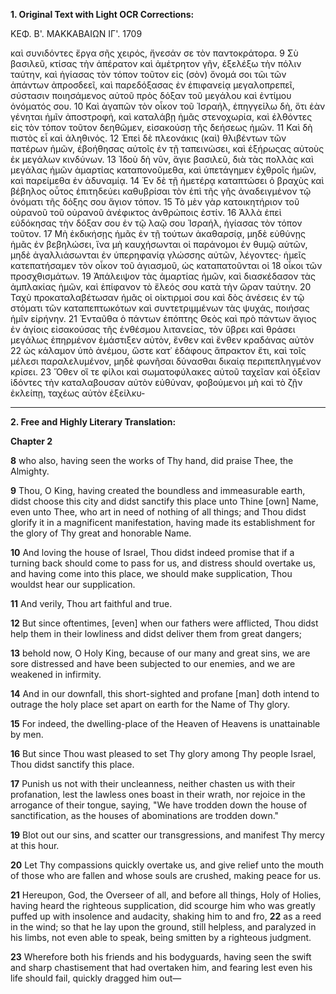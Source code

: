 **1. Original Text with Light OCR Corrections:**

ΚΕΦ. Β'. ΜΑΚΚΑΒΑΙΩΝ ΙΓ'. 1709

καὶ συνιδόντες ἔργα σῆς χειρός, ἤνεσάν σε τὸν παντοκράτορα.
9 Σὺ βασιλεῦ, κτίσας τὴν ἀπέρατον καὶ ἀμέτρητον γῆν, ἐξελέξω τὴν πόλιν ταύτην, καὶ ἡγίασας τὸν τόπον τοῦτον εἰς (σὸν) ὄνομά σοι τῶι τῶν ἁπάντων ἀπροσδεεῖ, καὶ παρεδόξασας ἐν ἐπιφανείᾳ μεγαλοπρεπεῖ, σύστασιν ποιησάμενος αὐτοῦ πρὸς δόξαν τοῦ μεγάλου καὶ ἐντίμου ὀνόματός σου.
10 Καὶ ἀγαπῶν τὸν οἶκον τοῦ Ἰσραήλ, ἐπηγγείλω δὴ, ὅτι ἐὰν γένηται ἡμῖν ἀποστροφή, καὶ καταλάβῃ ἡμᾶς στενοχωρία, καὶ ἐλθόντες εἰς τὸν τόπον τοῦτον δεηθῶμεν, εἰσακούσῃ τῆς δεήσεως ἡμῶν.
11 Καὶ δὴ πιστὸς εἶ καὶ ἀληθινός.
12 Ἐπεὶ δὲ πλεονάκις (καὶ) θλιβέντων τῶν πατέρων ἡμῶν, ἐβοήθησας αὐτοῖς ἐν τῇ ταπεινώσει, καὶ ἐξήρωςας αὐτοὺς ἐκ μεγάλων κινδύνων.
13 Ἰδοὺ δὴ νῦν, ἅγιε βασιλεῦ, διὰ τὰς πολλὰς καὶ μεγάλας ἡμῶν ἁμαρτίας καταπονοῦμεθα, καὶ ὑπετάγημεν ἐχθροῖς ἡμῶν, καὶ παρείμεθα ἐν ἀδυναμίᾳ.
14 Ἐν δὲ τῇ ἡμετέρᾳ καταπτώσει ὁ βραχὺς καὶ βέβηλος οὗτος ἐπιτηδεύει καθυβρίσαι τὸν ἐπὶ τῆς γῆς ἀναδειγμένον τῷ ὀνόματι τῆς δόξης σου ἅγιον τόπον.
15 Τὸ μὲν γὰρ κατοικητήριον τοῦ οὐρανοῦ τοῦ οὐρανοῦ ἀνέφικτος ἀνθρώποις ἐστίν.
16 Ἀλλὰ ἐπεὶ εὐδόκησας τὴν δόξαν σου ἐν τῷ λαῷ σου Ἰσραήλ, ἡγίασας τὸν τόπον τοῦτον.
17 Μὴ ἐκδικήσῃς ἡμᾶς ἐν τῇ τούτων ἀκαθαρσίᾳ, μηδὲ εὐθύνῃς ἡμᾶς ἐν βεβηλώσει, ἵνα μὴ καυχήσωνται οἱ παράνομοι ἐν θυμῷ αὐτῶν, μηδὲ ἀγαλλιάσωνται ἐν ὑπερηφανίᾳ γλώσσης αὐτῶν, λέγοντες· ἡμεῖς κατεπατήσαμεν τὸν οἶκον τοῦ ἁγιασμοῦ, ὡς καταπατοῦνται οἱ 18 οἶκοι τῶν προσχθισμάτων.
19 Ἀπάλειψον τὰς ἁμαρτίας ἡμῶν, καὶ διασκέδασον τὰς ἀμπλακίας ἡμῶν, καὶ ἐπίφανον τὸ ἔλεός σου κατὰ τὴν ὥραν ταύτην.
20 Ταχὺ προκαταλαβέτωσαν ἡμᾶς οἱ οἰκτιρμοί σου καὶ δὸς ἀνέσεις ἐν τῷ στόματι τῶν καταπεπτωκότων καὶ συντετριμμένων τὰς ψυχάς, ποιήσας ἡμῖν εἰρήνην.
21 Ἐνταῦθα ὁ πάντων ἐπόπτης Θεὸς καὶ πρὸ πάντων ἅγιος ἐν ἁγίοις εἰσακούσας τῆς ἐνθέσμου λιτανείας, τὸν ὕβρει καὶ θράσει μεγάλως ἐπηρμένον ἐμάστιξεν αὐτὸν, ἔνθεν καὶ ἔνθεν κραδάνας αὐτὸν 22 ὡς κάλαμον ὑπὸ ἀνέμου, ὥστε κατ᾽ ἐδάφους ἄπρακτον ἔτι, καὶ τοῖς μέλεσι παραλελυμένον, μηδὲ φωνῆσαι δύνασθαι δικαίᾳ περιπεπληγμένον κρίσει.
23 Ὅθεν οἵ τε φίλοι καὶ σωματοφύλακες αὐτοῦ ταχεῖαν καὶ ὀξεῖαν ἰδόντες τὴν καταλαβουσαν αὐτὸν εὐθύναν, φοβούμενοι μὴ καὶ τὸ ζῇν ἐκλείπῃ, ταχέως αὐτὸν ἐξείλκυ-

---

**2. Free and Highly Literary Translation:**

**Chapter 2**

**8** who also, having seen the works of Thy hand, did praise Thee, the Almighty.

**9** Thou, O King, having created the boundless and immeasurable earth, didst choose this city and didst sanctify this place unto Thine [own] Name, even unto Thee, who art in need of nothing of all things; and Thou didst glorify it in a magnificent manifestation, having made its establishment for the glory of Thy great and honorable Name.

**10** And loving the house of Israel, Thou didst indeed promise that if a turning back should come to pass for us, and distress should overtake us, and having come into this place, we should make supplication, Thou wouldst hear our supplication.

**11** And verily, Thou art faithful and true.

**12** But since oftentimes, [even] when our fathers were afflicted, Thou didst help them in their lowliness and didst deliver them from great dangers;

**13** behold now, O Holy King, because of our many and great sins, we are sore distressed and have been subjected to our enemies, and we are weakened in infirmity.

**14** And in our downfall, this short-sighted and profane [man] doth intend to outrage the holy place set apart on earth for the Name of Thy glory.

**15** For indeed, the dwelling-place of the Heaven of Heavens is unattainable by men.

**16** But since Thou wast pleased to set Thy glory among Thy people Israel, Thou didst sanctify this place.

**17** Punish us not with their uncleanness, neither chasten us with their profanation, lest the lawless ones boast in their wrath, nor rejoice in the arrogance of their tongue, saying, "We have trodden down the house of sanctification, as the houses of abominations are trodden down."

**19** Blot out our sins, and scatter our transgressions, and manifest Thy mercy at this hour.

**20** Let Thy compassions quickly overtake us, and give relief unto the mouth of those who are fallen and whose souls are crushed, making peace for us.

**21** Hereupon, God, the Overseer of all, and before all things, Holy of Holies, having heard the righteous supplication, did scourge him who was greatly puffed up with insolence and audacity, shaking him to and fro, **22** as a reed in the wind; so that he lay upon the ground, still helpless, and paralyzed in his limbs, not even able to speak, being smitten by a righteous judgment.

**23** Wherefore both his friends and his bodyguards, having seen the swift and sharp chastisement that had overtaken him, and fearing lest even his life should fail, quickly dragged him out—